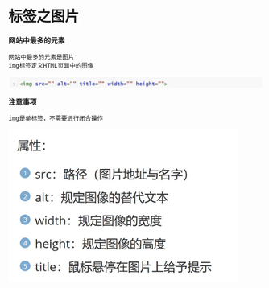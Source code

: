 <h1>标签之图片</h1>

**网站中最多的元素**

    网站中最多的元素是图片
    img标签定义HTML页面中的图像

![Alt text](image-1.png)

**注意事项**

    img是单标签，不需要进行闭合操作

![Alt text](image-2.png)